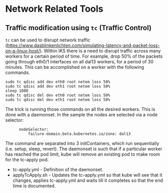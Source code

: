 # Network Related Tools

## Traffic modification using `tc` (Traffic Control) 
`tc` can be used to disrupt network traffic (https://www.dasblinkenlichten.com/simulating-latency-and-packet-loss-on-a-linux-host/). Within IKS there is a need to disrupt traffic across many workers for a certain period of time. For example, drop 50% of the packets going through eth0/1 interfaces on all dal13 workers, for a period of 30 minutes. This can be accomplished on a worker with the following commands. 
```
sudo tc qdisc add dev eth0 root netem loss 50%
sudo tc qdisc add dev eth1 root netem loss 50%
sleep 1800
sudo tc qdisc del dev eth0 root netem loss 50%
sudo tc qdisc del dev eth1 root netem loss 50%
```

The trick is running those commands on all the desired workers. This is done with a daemonset. In the sample the nodes are selected via a node selector:
```
      nodeSelector:
          failure-domain.beta.kubernetes.io/zone: dal13
```

The command are separated into 3 initContainers, which run sequentially (i.e. setup, sleep, revert). The daemonset is such that if a particular worker has reached the pod limit, kube will remove an existing pod to make    room for the tc-apply pod.
* tc-apply.yml - Definition of the daemonset. 
* applyTcApply.sh - Updates the tc-apply.yml so that kube will see that it changes, applies tc-apply.yml and waits till it completes so that the end time is documented.

